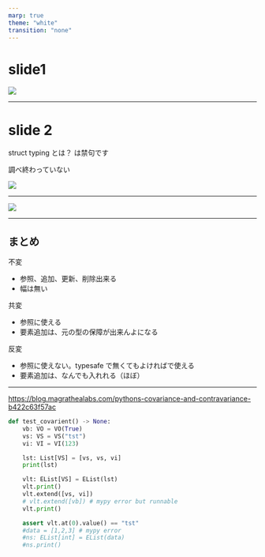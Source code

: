 ```yaml
---
marp: true
theme: "white"
transition: "none"
---
```




# slide1


 ![](https://pbs.twimg.com/profile_images/874976180/fukusukephoto_400x400.jpg)

---


# slide 2

struct typing とは？ は禁句です

調べ終わっていない

![](https://img.fril.jp/img/319545783/l/900517281.jpg)



---


![](https://img-cdn.jg.jugem.jp/946/280096/20081003_469732.jpg)



---

## まとめ

不変

- 参照、追加、更新、削除出来る
- 幅は無い

共変

- 参照に使える
- 要素追加は、元の型の保障が出来んよになる


反変

- 参照に使えない。typesafe で無くてもよければで使える
- 要素追加は、なんでも入れれる（ほぼ）



---
https://blog.magrathealabs.com/pythons-covariance-and-contravariance-b422c63f57ac

```python
def test_covarient() -> None:
    vb: VO = VO(True)
    vs: VS = VS("tst")
    vi: VI = VI(123)

    lst: List[VS] = [vs, vs, vi]
    print(lst)

    vlt: EList[VS] = EList(lst)
    vlt.print()
    vlt.extend([vs, vi])
    # vlt.extend([vb]) # mypy error but runnable
    vlt.print()

    assert vlt.at(0).value() == "tst"
    #data = [1,2,3] # mypy error
    #ns: EList[int] = EList(data)
    #ns.print()
```